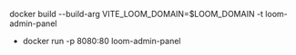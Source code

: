 docker build --build-arg VITE_LOOM_DOMAIN=$LOOM_DOMAIN -t loom-admin-panel
- docker run -p 8080:80 loom-admin-panel
